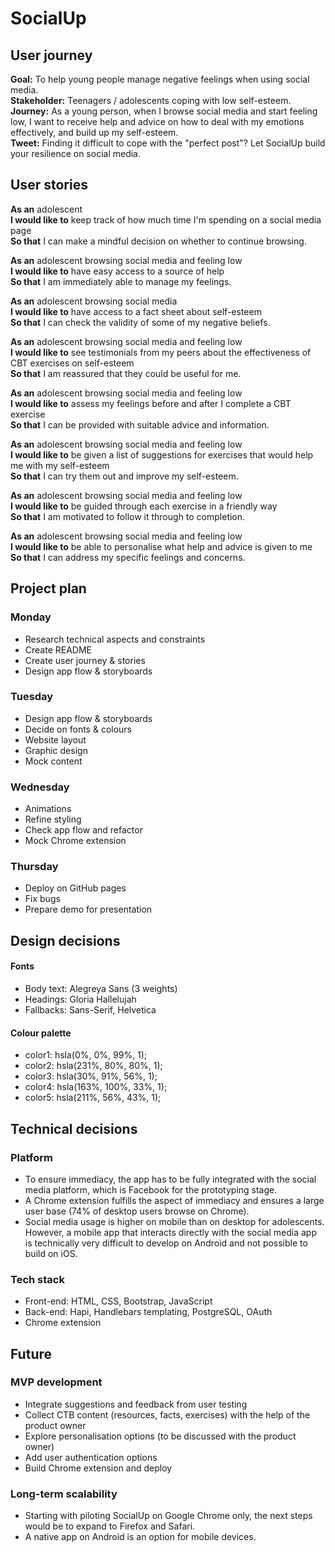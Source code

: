 # SocialUp

## User journey

**Goal:** To help young people manage negative feelings when using social media.  
**Stakeholder:** Teenagers / adolescents coping with low self-esteem.  
**Journey:** As a young person, when I browse social media and start feeling low, I want to receive help and advice on how to deal with my emotions effectively, and build up my self-esteem.  
**Tweet:** Finding it difficult to cope with the "perfect post"? Let SocialUp build your resilience on social media.  

## User stories

**As an** adolescent  
**I would like to** keep track of how much time I'm spending on a social media page  
**So that** I can make a mindful decision on whether to continue browsing.  

**As an** adolescent browsing social media and feeling low  
**I would like to** have easy access to a source of help  
**So that**  I am immediately able to manage my feelings.  

**As an** adolescent browsing social media  
**I would like to** have access to a fact sheet about self-esteem  
**So that** I can check the validity of some of my negative beliefs.  

**As an** adolescent browsing social media and feeling low  
**I would like to** see testimonials from my peers about the effectiveness of CBT exercises on self-esteem  
**So that** I am reassured that they could be useful for me.

**As an** adolescent browsing social media and feeling low  
**I would like to** assess my feelings before and after I complete a CBT exercise  
**So that** I can be provided with suitable advice and information.

**As an** adolescent browsing social media and feeling low  
**I would like to** be given a list of suggestions for exercises that would help me with my self-esteem  
**So that** I can try them out and improve my self-esteem.

**As an** adolescent browsing social media and feeling low  
**I would like to** be guided through each exercise in a friendly way  
**So that** I am motivated to follow it through to completion.

**As an** adolescent browsing social media and feeling low  
**I would like to** be able to personalise what help and advice is given to me  
**So that** I can address my specific feelings and concerns.

## Project plan

### Monday

- Research technical aspects and constraints
- Create README
- Create user journey & stories
- Design app flow & storyboards

### Tuesday

- Design app flow & storyboards
- Decide on fonts & colours
- Website layout
- Graphic design
- Mock content

### Wednesday
- Animations
- Refine styling
- Check app flow and refactor
- Mock Chrome extension

### Thursday
- Deploy on GitHub pages
- Fix bugs
- Prepare demo for presentation

## Design decisions

#### Fonts
- Body text: Alegreya Sans (3 weights)
- Headings: Gloria Hallelujah
- Fallbacks: Sans-Serif, Helvetica

#### Colour palette
- color1: hsla(0%, 0%, 99%, 1);
- color2: hsla(231%, 80%, 80%, 1);
- color3: hsla(30%, 91%, 56%, 1);
- color4: hsla(163%, 100%, 33%, 1);
- color5: hsla(211%, 56%, 43%, 1);

## Technical decisions

### Platform 
- To ensure immediacy, the app has to be fully integrated with the social media platform, which is Facebook for the prototyping stage.
- A Chrome extension fulfills the aspect of immediacy and ensures a large user base (74% of desktop users browse on Chrome).
- Social media usage is higher on mobile than on desktop for adolescents. However, a mobile app that interacts directly with the social media app is technically very difficult to develop on Android and not possible to build on iOS. 

### Tech stack
- Front-end: HTML, CSS, Bootstrap,  JavaScript   
- Back-end: Hapi, Handlebars templating, PostgreSQL, OAuth  
- Chrome extension

## Future
### MVP development
- Integrate suggestions and feedback from user testing
- Collect CTB content (resources, facts, exercises) with the help of the product owner
- Explore personalisation options (to be discussed with the product owner)
- Add user authentication options
- Build Chrome extension and deploy

### Long-term scalability 
- Starting with piloting SocialUp on Google Chrome only, the next steps would be to expand to Firefox and Safari.
- A native app on Android is an option for mobile devices. 
